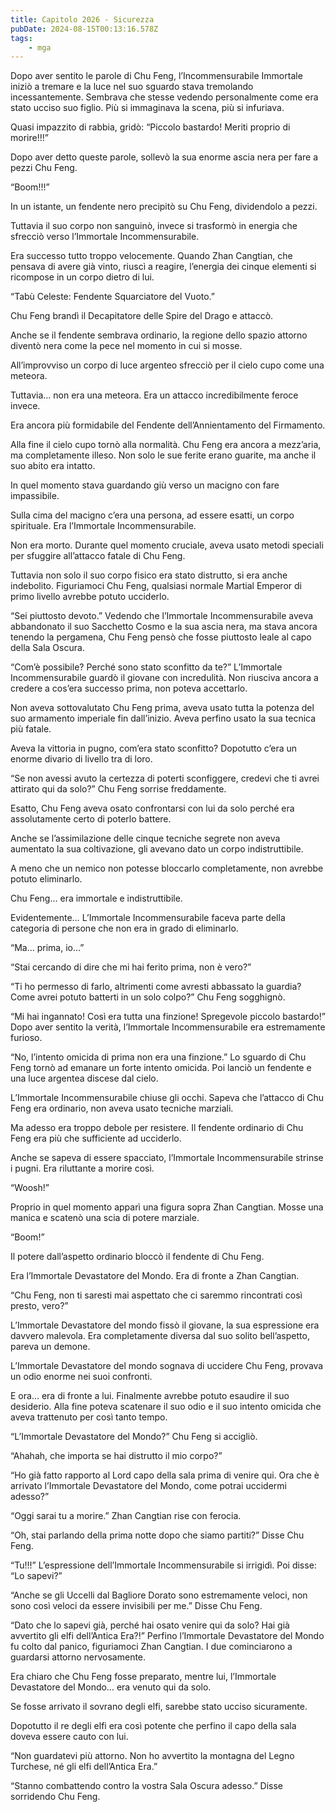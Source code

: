 ```yaml
---
title: Capitolo 2026 - Sicurezza
pubDate: 2024-08-15T00:13:16.578Z
tags:
    - mga
---
```





Dopo aver sentito le parole di Chu Feng, l’Incommensurabile Immortale iniziò a tremare e la luce nel suo sguardo stava tremolando incessantemente. Sembrava che stesse vedendo personalmente come era stato ucciso suo figlio. Più si immaginava la scena, più si infuriava.


Quasi impazzito di rabbia, gridò: “Piccolo bastardo! Meriti proprio di morire!!!”


Dopo aver detto queste parole, sollevò la sua enorme ascia nera per fare a pezzi Chu Feng.


“Boom!!!”


In un istante, un fendente nero precipitò su Chu Feng, dividendolo a pezzi.


Tuttavia il suo corpo non sanguinò, invece si trasformò in energia che sfrecciò verso l’Immortale Incommensurabile.


Era successo tutto troppo velocemente. Quando Zhan Cangtian, che pensava di avere già vinto, riuscì a reagire, l’energia dei cinque elementi si ricompose in un corpo dietro di lui.


“Tabù Celeste: Fendente Squarciatore del Vuoto.”


Chu Feng brandì il Decapitatore delle Spire del Drago e attaccò.


Anche se il fendente sembrava ordinario, la regione dello spazio attorno diventò nera come la pece nel momento in cui si mosse.


All’improvviso un corpo di luce argenteo sfrecciò per il cielo cupo come una meteora.


Tuttavia… non era una meteora. Era un attacco incredibilmente feroce invece.


Era ancora più formidabile del Fendente dell’Annientamento del Firmamento.


Alla fine il cielo cupo tornò alla normalità. Chu Feng era ancora a mezz’aria, ma completamente illeso. Non solo le sue ferite erano guarite, ma anche il suo abito era intatto.


In quel momento stava guardando giù verso un macigno con fare impassibile.


Sulla cima del macigno c’era una persona, ad essere esatti, un corpo spirituale. Era l’Immortale Incommensurabile.


Non era morto. Durante quel momento cruciale, aveva usato metodi speciali per sfuggire all’attacco fatale di Chu Feng.


Tuttavia non solo il suo corpo fisico era stato distrutto, si era anche indebolito. Figuriamoci Chu Feng, qualsiasi normale Martial Emperor di primo livello avrebbe potuto ucciderlo.


“Sei piuttosto devoto.” Vedendo che l’Immortale Incommensurabile aveva abbandonato il suo Sacchetto Cosmo e la sua ascia nera, ma stava ancora tenendo la pergamena, Chu Feng pensò che fosse piuttosto leale al capo della Sala Oscura.

“Com’è possibile? Perché sono stato sconfitto da te?” L’Immortale Incommensurabile guardò il giovane con incredulità. Non riusciva ancora a credere a cos’era successo prima, non poteva accettarlo.


Non aveva sottovalutato Chu Feng prima, aveva usato tutta la potenza del suo armamento imperiale fin dall’inizio. Aveva perfino usato la sua tecnica più fatale.


Aveva la vittoria in pugno, com’era stato sconfitto? Dopotutto c’era un enorme divario di livello tra di loro.


“Se non avessi avuto la certezza di poterti sconfiggere, credevi che ti avrei attirato qui da solo?” Chu Feng sorrise freddamente.


Esatto, Chu Feng aveva osato confrontarsi con lui da solo perché era assolutamente certo di poterlo battere.

Anche se l’assimilazione delle cinque tecniche segrete non aveva aumentato la sua coltivazione, gli avevano dato un corpo indistruttibile.


A meno che un nemico non potesse bloccarlo completamente, non avrebbe potuto eliminarlo.


Chu Feng… era immortale e indistruttibile.


Evidentemente… L’Immortale Incommensurabile faceva parte della categoria di persone che non era in grado di eliminarlo.


“Ma… prima, io…”


“Stai cercando di dire che mi hai ferito prima, non è vero?”

“Ti ho permesso di farlo, altrimenti come avresti abbassato la guardia? Come avrei potuto batterti in un solo colpo?” Chu Feng sogghignò.

“Mi hai ingannato! Così era tutta una finzione! Spregevole piccolo bastardo!” Dopo aver sentito la verità, l’Immortale Incommensurabile era estremamente furioso.


“No, l’intento omicida di prima non era una finzione.” Lo sguardo di Chu Feng tornò ad emanare un forte intento omicida. Poi lanciò un fendente e una luce argentea discese dal cielo.

L’Immortale Incommensurabile chiuse gli occhi. Sapeva che l’attacco di Chu Feng era ordinario, non aveva usato tecniche marziali.

Ma adesso era troppo debole per resistere. Il fendente ordinario di Chu Feng era più che sufficiente ad ucciderlo.


Anche se sapeva di essere spacciato, l’Immortale Incommensurabile strinse i pugni. Era riluttante a morire così.


“Woosh!”


Proprio in quel momento apparì una figura sopra Zhan Cangtian. Mosse una manica e scatenò una scia di potere marziale.

“Boom!”


Il potere dall’aspetto ordinario bloccò il fendente di Chu Feng.


Era l’Immortale Devastatore del Mondo. Era di fronte a Zhan Cangtian.


“Chu Feng, non ti saresti mai aspettato che ci saremmo rincontrati così presto, vero?”


L’Immortale Devastatore del mondo fissò il giovane, la sua espressione era davvero malevola. Era completamente diversa dal suo solito bell’aspetto, pareva un demone.


L’Immortale Devastatore del mondo sognava di uccidere Chu Feng, provava un odio enorme nei suoi confronti.


E ora… era di fronte a lui. Finalmente avrebbe potuto esaudire il suo desiderio. Alla fine poteva scatenare il suo odio e il suo intento omicida che aveva trattenuto per così tanto tempo.


“L’Immortale Devastatore del Mondo?” Chu Feng si accigliò.


“Ahahah, che importa se hai distrutto il mio corpo?”

“Ho già fatto rapporto al Lord capo della sala prima di venire qui. Ora che è arrivato l’Immortale Devastatore del Mondo, come potrai uccidermi adesso?”

“Oggi sarai tu a morire.” Zhan Cangtian rise con ferocia.


“Oh, stai parlando della prima notte dopo che siamo partiti?” Disse Chu Feng.


“Tu!!!” L’espressione dell’Immortale Incommensurabile si irrigidì. Poi disse: “Lo sapevi?”


“Anche se gli Uccelli dal Bagliore Dorato sono estremamente veloci, non sono così veloci da essere invisibili per me.” Disse Chu Feng.


“Dato che lo sapevi già, perché hai osato venire qui da solo? Hai già avvertito gli elfi dell’Antica Era?!” Perfino l’Immortale Devastatore del Mondo fu colto dal panico, figuriamoci Zhan Cangtian. I due cominciarono a guardarsi attorno nervosamente.


Era chiaro che Chu Feng fosse preparato, mentre lui, l’Immortale Devastatore del Mondo… era venuto qui da solo.


Se fosse arrivato il sovrano degli elfi, sarebbe stato ucciso sicuramente.


Dopotutto il re degli elfi era così potente che perfino il capo della sala doveva essere cauto con lui.

“Non guardatevi più attorno. Non ho avvertito la montagna del Legno Turchese, né gli elfi dell’Antica Era.”

“Stanno combattendo contro la vostra Sala Oscura adesso.” Disse sorridendo Chu Feng.

